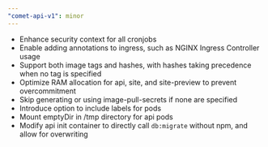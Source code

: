 ```yaml
---
"comet-api-v1": minor
---
```


- Enhance security context for all cronjobs
- Enable adding annotations to ingress, such as NGINX Ingress Controller usage
- Support both image tags and hashes, with hashes taking precedence when no tag is specified
- Optimize RAM allocation for api, site, and site-preview to prevent overcommitment
- Skip generating or using image-pull-secrets if none are specified
- Introduce option to include labels for pods
- Mount emptyDir in /tmp directory for api pods
- Modify api init container to directly call `db:migrate` without npm, and allow for overwriting
